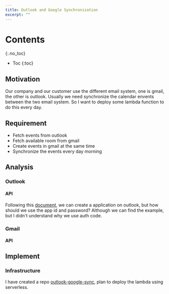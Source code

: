 ```yaml
---
title: Outlook and Google Synchronization
excerpt: ""
---
```

# Contents
{:.no_toc}

* Toc
{:toc}

## Motivation
Our company and our customer use the different email system, one is gmail, the other is outlook.
Usually we need synchronize the calendar envents between the two email system.
So I want to deploy some lambda function to do this every day.

## Requirement
+ Fetch events from outlook
+ Fetch available room from gmail
+ Create events in gmail at the same time
+ Synchronize the events every day morning

## Analysis

### Outlook

#### API

Following this [document](https://github.com/jasonjoh/node-tutorial), we can create a application on outlook, but how should we use the app id and password?
Although we can find the example, but I didn't understand why we use auth code.

### Gmail

#### API

## Implement

### Infrastructure

I have created a repo [outlook-google-sync](https://github.com/sjmyuan/outlook-google-sync), plan to deploy the lambda using serverless.
